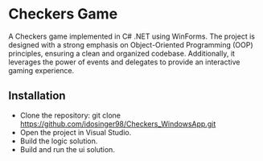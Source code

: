 # Checkers Game
A Checkers game implemented in C# .NET using WinForms. The project is designed with a strong emphasis on Object-Oriented Programming (OOP) principles, ensuring a clean and organized codebase. Additionally, it leverages the power of events and delegates to provide an interactive gaming experience.

## Installation
* Clone the repository: git clone https://github.com/idosinger98/Checkers_WindowsApp.git
* Open the project in Visual Studio.
* Build the logic solution.
* Build and run the ui solution.
